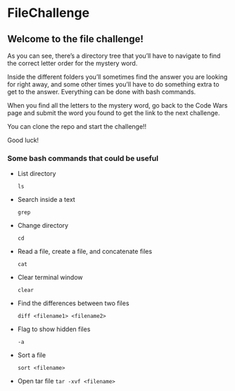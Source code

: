 # **FileChallenge**

## **Welcome to the file challenge!**

As you can see, there’s a directory tree that you’ll have to navigate to find the correct letter order for the mystery word.



Inside the different folders you’ll sometimes find the answer you are looking for right away, and some other times you’ll have to do something extra to get to the answer. Everything can be done with bash commands.

When you find all the letters to the mystery word, go back to the Code Wars page and submit the word you found to get the link to the next challenge.

You can clone the repo and start the challenge!!

Good luck!

### **Some bash commands that could be useful**
- List directory
  
   `ls`
- Search inside a text
  
  `grep`
- Change directory
  
  `cd`
- Read a file, create a file, and concatenate files
  
  `cat`
- Clear terminal window 

  `clear`  
- Find the differences between two files
  
  `diff <filename1> <filename2>`
- Flag to show hidden files 
  
  `-a`
- Sort a file
  
  `sort <filename>`

- Open tar file
  `tar -xvf <filename>`
